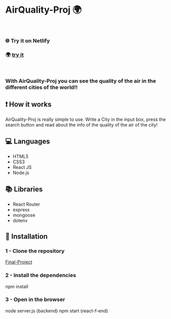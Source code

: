 # AirQuality-Proj 🌍

<br>

### 🌐 Try it on Netlify
### 🌍 [try it](https://spiffy-pudding-2f0704.netlify.app)

<br>

### With AirQuality-Proj you can see the quality of the air in the different cities of the world!!

## ❗ How it works
AirQuality-Proj is really simple to use. Write a City in the input box, press the search button and read about the info of the quality of the air of the city!

## 💻 Languages
* HTML5
* CSS3
* React JS
* Node.js
## 📚 Libraries
* React Router
* express
* mongoose
* dotenv


## 🔽 Installation

### 1 - Clone the repository
[Final-Project](https://github.com/Giosue1dev/progetto-finale)

### 2 - Install the dependencies
npm install

### 3 - Open in the browser
node server.js (backend)
npm start (react-f-end)